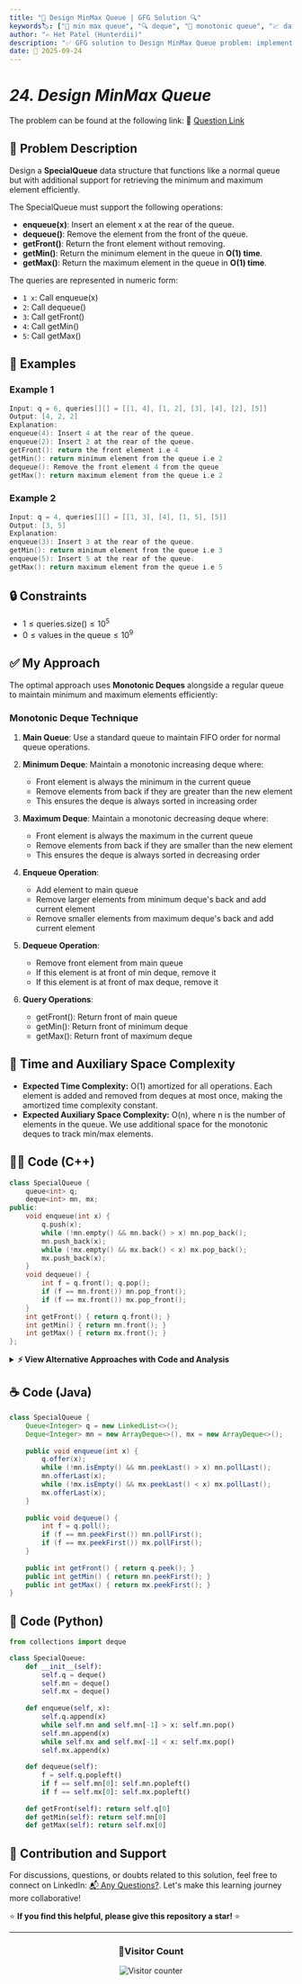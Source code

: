 ```yaml
---
title: "🔢 Design MinMax Queue | GFG Solution 🔍"
keywords🏷️: ["🔢 min max queue", "🔍 deque", "📍 monotonic queue", "📈 data structure", "📘 GFG", "🏁 competitive programming", "📚 DSA"]
author: "✍️ Het Patel (Hunterdii)"
description: "✅ GFG solution to Design MinMax Queue problem: implement a queue with O(1) min/max operations using monotonic deques. 🚀"
date: 📅 2025-09-24
---
```


# *24. Design MinMax Queue*

The problem can be found at the following link: 🔗 [Question Link](https://www.geeksforgeeks.org/problems/design-minmax-queue/1)

## **🧩 Problem Description**

Design a **SpecialQueue** data structure that functions like a normal queue but with additional support for retrieving the minimum and maximum element efficiently.

The SpecialQueue must support the following operations:
- **enqueue(x)**: Insert an element x at the rear of the queue.
- **dequeue()**: Remove the element from the front of the queue.
- **getFront()**: Return the front element without removing.
- **getMin()**: Return the minimum element in the queue in **O(1) time**.
- **getMax()**: Return the maximum element in the queue in **O(1) time**.

The queries are represented in numeric form:
- `1 x`: Call enqueue(x)
- `2`: Call dequeue()
- `3`: Call getFront()
- `4`: Call getMin()
- `5`: Call getMax()

## **📘 Examples**

### Example 1

```cpp
Input: q = 6, queries[][] = [[1, 4], [1, 2], [3], [4], [2], [5]]
Output: [4, 2, 2]
Explanation: 
enqueue(4): Insert 4 at the rear of the queue.
enqueue(2): Insert 2 at the rear of the queue.
getFront(): return the front element i.e 4
getMin(): return minimum element from the queue i.e 2
dequeue(): Remove the front element 4 from the queue
getMax(): return maximum element from the queue i.e 2
```

### Example 2

```cpp
Input: q = 4, queries[][] = [[1, 3], [4], [1, 5], [5]]
Output: [3, 5]
Explanation: 
enqueue(3): Insert 3 at the rear of the queue.
getMin(): return minimum element from the queue i.e 3
enqueue(5): Insert 5 at the rear of the queue.
getMax(): return maximum element from the queue i.e 5
```

## **🔒 Constraints**

* $1 \le \text{queries.size()} \le 10^5$
* $0 \le \text{values in the queue} \le 10^9$

## **✅ My Approach**

The optimal approach uses **Monotonic Deques** alongside a regular queue to maintain minimum and maximum elements efficiently:

### **Monotonic Deque Technique**

1. **Main Queue**: Use a standard queue to maintain FIFO order for normal queue operations.

2. **Minimum Deque**: Maintain a monotonic increasing deque where:
   - Front element is always the minimum in the current queue
   - Remove elements from back if they are greater than the new element
   - This ensures the deque is always sorted in increasing order

3. **Maximum Deque**: Maintain a monotonic decreasing deque where:
   - Front element is always the maximum in the current queue
   - Remove elements from back if they are smaller than the new element
   - This ensures the deque is always sorted in decreasing order

4. **Enqueue Operation**:
   - Add element to main queue
   - Remove larger elements from minimum deque's back and add current element
   - Remove smaller elements from maximum deque's back and add current element

5. **Dequeue Operation**:
   - Remove front element from main queue
   - If this element is at front of min deque, remove it
   - If this element is at front of max deque, remove it

6. **Query Operations**:
   - getFront(): Return front of main queue
   - getMin(): Return front of minimum deque
   - getMax(): Return front of maximum deque

## 📝 Time and Auxiliary Space Complexity

* **Expected Time Complexity:** O(1) amortized for all operations. Each element is added and removed from deques at most once, making the amortized time complexity constant.
* **Expected Auxiliary Space Complexity:** O(n), where n is the number of elements in the queue. We use additional space for the monotonic deques to track min/max elements.

## **🧑‍💻 Code (C++)**

```cpp
class SpecialQueue {
    queue<int> q;
    deque<int> mn, mx;
public:
    void enqueue(int x) {
        q.push(x);
        while (!mn.empty() && mn.back() > x) mn.pop_back();
        mn.push_back(x);
        while (!mx.empty() && mx.back() < x) mx.pop_back();
        mx.push_back(x);
    }
    void dequeue() {
        int f = q.front(); q.pop();
        if (f == mn.front()) mn.pop_front();
        if (f == mx.front()) mx.pop_front();
    }
    int getFront() { return q.front(); }
    int getMin() { return mn.front(); }
    int getMax() { return mx.front(); }
};
```

<details>
<summary><b>⚡ View Alternative Approaches with Code and Analysis</b></summary>

## 📊 **2️⃣ Stack-Based Approach**

### 💡 Algorithm Steps:

1. Use two stacks to simulate queue behavior (input and output stacks).
2. Maintain separate min/max stacks for each input/output stack.
3. Transfer elements between stacks when needed for dequeue operations.
4. Track min/max across both stacks during operations.

```cpp
class SpecialQueue {
    stack<int> in, out, minIn, maxIn, minOut, maxOut;
    void transfer() {
        while (!in.empty()) {
            int x = in.top(); in.pop();
            out.push(x);
            minOut.push(minOut.empty() ? x : min(x, minOut.top()));
            maxOut.push(maxOut.empty() ? x : max(x, maxOut.top()));
        }
        while (!minIn.empty()) minIn.pop();
        while (!maxIn.empty()) maxIn.pop();
    }
public:
    void enqueue(int x) {
        in.push(x);
        minIn.push(minIn.empty() ? x : min(x, minIn.top()));
        maxIn.push(maxIn.empty() ? x : max(x, maxIn.top()));
    }
    void dequeue() {
        if (out.empty()) transfer();
        out.pop(); minOut.pop(); maxOut.pop();
    }
    int getFront() {
        if (out.empty()) transfer();
        return out.top();
    }
    int getMin() {
        int mn = INT_MAX;
        if (!minIn.empty()) mn = min(mn, minIn.top());
        if (!minOut.empty()) mn = min(mn, minOut.top());
        return mn;
    }
    int getMax() {
        int mx = INT_MIN;
        if (!maxIn.empty()) mx = max(mx, maxIn.top());
        if (!maxOut.empty()) mx = max(mx, maxOut.top());
        return mx;
    }
};
```

### 📝 **Complexity Analysis:**

* **Time:** ⏱️ O(1) amortized - Each element transferred at most once
* **Auxiliary Space:** 💾 O(n) - Multiple stacks for tracking

### ✅ **Why This Approach?**

* Pure stack-based implementation without deque
* Amortized O(1) for all operations
* Good for environments where deque is not available

## 📊 **3️⃣ Timestamped Monotonic Queue**

### 💡 Algorithm Steps:

1. Use timestamps to handle element removal correctly.
2. Maintain increasing deque for minimum with timestamps.
3. Maintain decreasing deque for maximum with timestamps.
4. Use timestamps to identify which elements to remove during dequeue.

```cpp
class SpecialQueue {
    queue<pair<int,int>> q;
    deque<pair<int,int>> minQ, maxQ;
    int timestamp;
public:
    SpecialQueue() : timestamp(0) {}
    
    void enqueue(int x) {
        q.push({x, timestamp});
        while (!minQ.empty() && minQ.back().first > x) minQ.pop_back();
        minQ.push_back({x, timestamp});
        while (!maxQ.empty() && maxQ.back().first < x) maxQ.pop_back();
        maxQ.push_back({x, timestamp});
        timestamp++;
    }
    
    void dequeue() {
        auto front = q.front(); q.pop();
        if (minQ.front().second == front.second) minQ.pop_front();
        if (maxQ.front().second == front.second) maxQ.pop_front();
    }
    
    int getFront() { return q.front().first; }
    int getMin() { return minQ.front().first; }
    int getMax() { return maxQ.front().first; }
};
```

### 📝 **Complexity Analysis:**

* **Time:** ⏱️ O(1) amortized - Each element processed once
* **Auxiliary Space:** 💾 O(n) - Timestamp tracking

### ✅ **Why This Approach?**

* Handles duplicate values correctly with timestamps
* Maintains strict ordering for identical elements
* Robust against edge cases with repeated values

## 🆚 **🔍 Comparison of Approaches**

| 🚀 **Approach**                    | ⏱️ **Time Complexity** | 💾 **Space Complexity** | ✅ **Pros**                        | ⚠️ **Cons**                           |
| ---------------------------------- | ---------------------- | ----------------------- | --------------------------------- | ------------------------------------- |
| 🏷️ **Deque-Based**               | 🟢 O(1) amortized      | 🟢 O(n)                 | 🚀 Simple and efficient          | 🔧 Requires deque support            |
| 🔍 **Stack-Based**               | 🟢 O(1) amortized      | 🟡 O(n)                 | 📖 Pure stack implementation     | 💾 Higher space overhead             |
| 🔄 **Timestamped**               | 🟢 O(1) amortized      | 🟡 O(n)                 | ⭐ Handles duplicates well       | 🔧 Extra timestamp overhead          |

### 🏆 **Best Choice Recommendation**

| 🎯 **Scenario**                                    | 🎖️ **Recommended Approach**          | 🔥 **Performance Rating** |
| -------------------------------------------------- | ------------------------------------- | ------------------------- |
| 🏅 **General use case**                              | 🥇 **Deque-Based**                   | ★★★★★                     |
| 📖 **No deque available**                            | 🥈 **Stack-Based**                   | ★★★★☆                     |
| 🎯 **Many duplicates**                               | 🥉 **Timestamped**                   | ★★★★☆                     |

</details>

## **☕ Code (Java)**

```java
class SpecialQueue {
    Queue<Integer> q = new LinkedList<>();
    Deque<Integer> mn = new ArrayDeque<>(), mx = new ArrayDeque<>();
    
    public void enqueue(int x) {
        q.offer(x);
        while (!mn.isEmpty() && mn.peekLast() > x) mn.pollLast();
        mn.offerLast(x);
        while (!mx.isEmpty() && mx.peekLast() < x) mx.pollLast();
        mx.offerLast(x);
    }
    
    public void dequeue() {
        int f = q.poll();
        if (f == mn.peekFirst()) mn.pollFirst();
        if (f == mx.peekFirst()) mx.pollFirst();
    }
    
    public int getFront() { return q.peek(); }
    public int getMin() { return mn.peekFirst(); }
    public int getMax() { return mx.peekFirst(); }
}
```

## **🐍 Code (Python)**

```python
from collections import deque

class SpecialQueue:
    def __init__(self):
        self.q = deque()
        self.mn = deque()
        self.mx = deque()
    
    def enqueue(self, x):
        self.q.append(x)
        while self.mn and self.mn[-1] > x: self.mn.pop()
        self.mn.append(x)
        while self.mx and self.mx[-1] < x: self.mx.pop()
        self.mx.append(x)
    
    def dequeue(self):
        f = self.q.popleft()
        if f == self.mn[0]: self.mn.popleft()
        if f == self.mx[0]: self.mx.popleft()
    
    def getFront(self): return self.q[0]
    def getMin(self): return self.mn[0]
    def getMax(self): return self.mx[0]
```

## 🧠 Contribution and Support

For discussions, questions, or doubts related to this solution, feel free to connect on LinkedIn: [📬 Any Questions?](https://www.linkedin.com/in/patel-hetkumar-sandipbhai-8b110525a/). Let's make this learning journey more collaborative!

⭐ **If you find this helpful, please give this repository a star!** ⭐

---

<div align="center">
  <h3><b>📍Visitor Count</b></h3>
</div>

<p align="center">
  <img src="https://visitor-badge.laobi.icu/badge?page_id=Hunterdii.GeeksforGeeks-POTD" alt="Visitor counter" />
</p>
